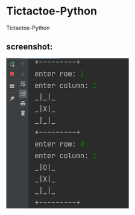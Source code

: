 # Tictactoe-Python
Tictactoe-Python

## screenshot:
![](https://github.com/fbal98/Tictactoe-Python/blob/main/1.PNG)
